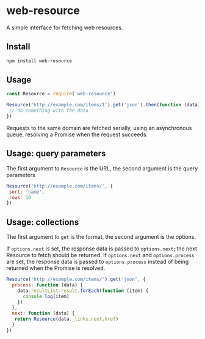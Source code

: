 # web-resource

A simple interface for fetching web resources.

## Install

```javascript
npm install web-resource
```

## Usage

```javascript
const Resource = require('web-resource')

Resource('http://example.com/items/1').get('json').then(function (data) {
 // do something with the data
})
```

Requests to the same domain are fetched serially, using an asynchronous queue, resolving a Promise when the request succeeds.

## Usage: query parameters

The first argument to `Resource` is the URL, the second argument is the query parameters

```javascript
Resource('http://example.com/items/', {
 sort: 'name',
 rows: 10
})
```

## Usage: collections

The first argument to `get` is the format, the second argument is the options.

If `options.next` is set, the response data is passed to `options.next`; the next Resource to fetch should be returned.
If `options.next` and `options.process` are set, the response data is passed to `options.process` instead of being returned when the Promise is resolved.


```javascript
Resource('http://example.com/items/').get('json', {
  process: function (data) {
    data.resultList.result.forEach(function (item) {
      console.log(item)
    })
  },
  next: function (data) {
   return Resource(data._links.next.href)
  }
})
```
